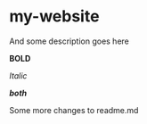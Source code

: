 # my-website

And some description goes here

__BOLD__

*Italic*

__*both*__

Some more changes to readme.md